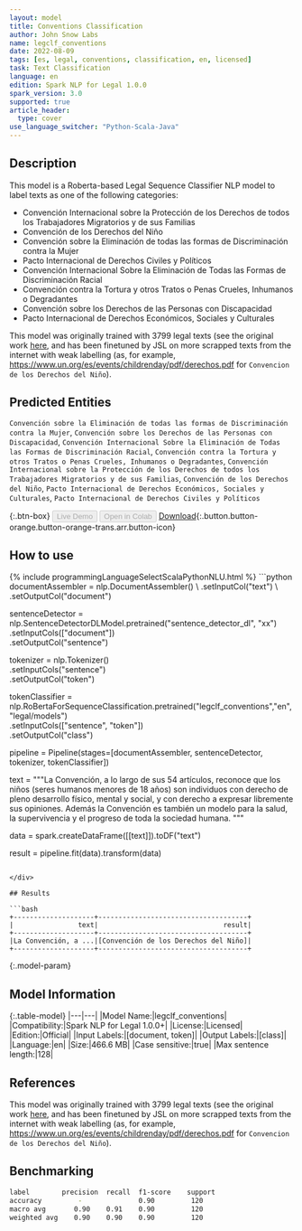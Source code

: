 ```yaml
---
layout: model
title: Conventions Classification
author: John Snow Labs
name: legclf_conventions
date: 2022-08-09
tags: [es, legal, conventions, classification, en, licensed]
task: Text Classification
language: en
edition: Spark NLP for Legal 1.0.0
spark_version: 3.0
supported: true
article_header:
  type: cover
use_language_switcher: "Python-Scala-Java"
---
```


## Description

This model is a Roberta-based Legal Sequence Classifier NLP model to label texts as one of the following categories:

- Convención Internacional sobre la Protección de los Derechos de todos los Trabajadores Migratorios y de sus Familias
- Convención de los Derechos del Niño
- Convención sobre la Eliminación de todas las formas de Discriminación contra la Mujer
- Pacto Internacional de Derechos Civiles y Políticos
- Convención Internacional Sobre la Eliminación de Todas las Formas de Discriminación Racial
- Convención contra la Tortura y otros Tratos o Penas Crueles, Inhumanos o Degradantes
- Convención sobre los Derechos de las Personas con Discapacidad
- Pacto Internacional de Derechos Económicos, Sociales y Culturales

This model was originally trained with 3799 legal texts (see the original work [here](https://huggingface.co/hackathon-pln-es/jurisbert-class-tratados-internacionales-sistema-universal), and has been finetuned by JSL on more scrapped texts from the internet with weak labelling (as, for example, https://www.un.org/es/events/childrenday/pdf/derechos.pdf for `Convencion de los Derechos del Niño`).

## Predicted Entities

`Convención sobre la Eliminación de todas las formas de Discriminación contra la Mujer`, `Convención sobre los Derechos de las Personas con Discapacidad`, `Convención Internacional Sobre la Eliminación de Todas las Formas de Discriminación Racial`, `Convención contra la Tortura y otros Tratos o Penas Crueles, Inhumanos o Degradantes`, `Convención Internacional sobre la Protección de los Derechos de todos los Trabajadores Migratorios y de sus Familias`, `Convención de los Derechos del Niño`, `Pacto Internacional de Derechos Económicos, Sociales y Culturales`, `Pacto Internacional de Derechos Civiles y Políticos`

{:.btn-box}
<button class="button button-orange" disabled>Live Demo</button>
<button class="button button-orange" disabled>Open in Colab</button>
[Download](https://s3.amazonaws.com/auxdata.johnsnowlabs.com/legal/models/legclf_conventions_en_1.0.0_3.2_1660056648122.zip){:.button.button-orange.button-orange-trans.arr.button-icon}

## How to use



<div class="tabs-box" markdown="1">
{% include programmingLanguageSelectScalaPythonNLU.html %}
```python
documentAssembler = nlp.DocumentAssembler() \
       .setInputCol("text") \
       .setOutputCol("document")

sentenceDetector = nlp.SentenceDetectorDLModel.pretrained("sentence_detector_dl", "xx")\
       .setInputCols(["document"])\
       .setOutputCol("sentence")

tokenizer = nlp.Tokenizer() \
    .setInputCols("sentence") \
    .setOutputCol("token")

tokenClassifier = nlp.RoBertaForSequenceClassification.pretrained("legclf_conventions","en", "legal/models") \
    .setInputCols(["sentence", "token"]) \
    .setOutputCol("class")

pipeline = Pipeline(stages=[documentAssembler, sentenceDetector, tokenizer, tokenClassifier])

text = """La Convención, a lo largo de sus 54 artículos, reconoce que los niños (seres humanos menores de 18 años) son individuos con derecho de pleno desarrollo físico, mental y social, y con derecho a expresar libremente sus opiniones. Además la Convención es también un modelo para la salud, la supervivencia y el progreso de toda la sociedad humana. """

data = spark.createDataFrame([[text]]).toDF("text")

result = pipeline.fit(data).transform(data)
```

</div>

## Results

```bash
+--------------------+-------------------------------------+
|                text|                               result|
+--------------------+-------------------------------------+
|La Convención, a ...|[Convención de los Derechos del Niño]|
+--------------------+-------------------------------------+
```

{:.model-param}
## Model Information

{:.table-model}
|---|---|
|Model Name:|legclf_conventions|
|Compatibility:|Spark NLP for Legal 1.0.0+|
|License:|Licensed|
|Edition:|Official|
|Input Labels:|[document, token]|
|Output Labels:|[class]|
|Language:|en|
|Size:|466.6 MB|
|Case sensitive:|true|
|Max sentence length:|128|

## References

This model was originally trained with 3799 legal texts (see the original work [here](https://huggingface.co/hackathon-pln-es/jurisbert-class-tratados-internacionales-sistema-universal), and has been finetuned by JSL on more scrapped texts from the internet with weak labelling (as, for example, https://www.un.org/es/events/childrenday/pdf/derechos.pdf for `Convencion de los Derechos del Niño`).

## Benchmarking

```bash
label        precision	recall	f1-score	support
accuracy	     -		        0.90      	 120
macro avg	    0.90	0.91	0.90	     120
weighted avg	0.90	0.90	0.90	     120
```